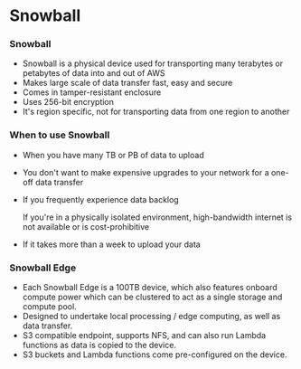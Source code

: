 # Snowball

### Snowball

* Snowball is a physical device used for transporting many terabytes or petabytes of data into and out of AWS
* Makes large scale of data transfer fast, easy and secure
* Comes in tamper-resistant enclosure
* Uses 256-bit encryption
* It's region specific, not for transporting data from one region to another

### When to use Snowball

* When you have many TB or PB of data to upload
* You don't want to make expensive upgrades to your network for a one-off data transfer
* If you frequently experience data backlog

  If you're in a physically isolated environment, high-bandwidth internet is not available or is cost-prohibitive

* If it takes more than a week to upload your data

### Snowball Edge

* Each Snowball Edge is a 100TB device, which also features onboard compute power which can be clustered to act as a single storage and compute pool.
* Designed to undertake local processing / edge computing, as well as data transfer.
* S3 compatible endpoint, supports NFS, and can also run Lambda functions as data is copied to the device.
* S3 buckets and Lambda functions come pre-configured on the device.

